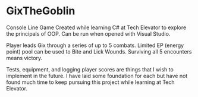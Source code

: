 # GixTheGoblin
Console Line Game
Created while learning C# at Tech Elevator to explore the principals of OOP.
Can be run when opened with Visual Studio.

Player leads Gix through a series of up to 5 combats.
Limited EP (energy point) pool can be used to Bite and Lick Wounds.
Surviving all 5 encounters means victory.

Tests, equipment, and logging player scores are things that I wish to implement in the future.
I have laid some foundation for each but have not found much time to keep pursuing this project while learning at Tech Elevator.
